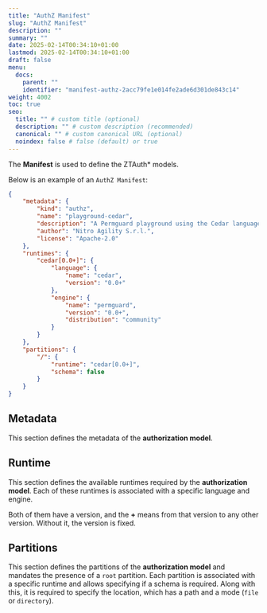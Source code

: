 ```yaml
---
title: "AuthZ Manifest"
slug: "AuthZ Manifest"
description: ""
summary: ""
date: 2025-02-14T00:34:10+01:00
lastmod: 2025-02-14T00:34:10+01:00
draft: false
menu:
  docs:
    parent: ""
    identifier: "manifest-authz-2acc79fe1e014fe2ade6d301de843c14"
weight: 4002
toc: true
seo:
  title: "" # custom title (optional)
  description: "" # custom description (recommended)
  canonical: "" # custom canonical URL (optional)
  noindex: false # false (default) or true
---
```


The **Manifest** is used to define the ZTAuth* models.

Below is an example of an `AuthZ Manifest`:

```json
{
    "metadata": {
        "kind": "authz",
        "name": "playground-cedar",
        "description": "A Permguard playground using the Cedar language.",
        "author": "Nitro Agility S.r.l.",
        "license": "Apache-2.0"
    },
    "runtimes": {
        "cedar[0.0+]": {
            "language": {
                "name": "cedar",
                "version": "0.0+"
            },
            "engine": {
                "name": "permguard",
                "version": "0.0+",
                "distribution": "community"
            }
        }
    },
    "partitions": {
        "/": {
            "runtime": "cedar[0.0+]",
            "schema": false
        }
    }
}
```

## **Metadata**

This section defines the metadata of the **authorization model**.

## **Runtime**

This section defines the available runtimes required by the **authorization model**.
Each of these runtimes is associated with a specific language and engine.

Both of them have a version, and the **+** means from that version to any other version. Without it, the version is fixed.

## **Partitions**

This section defines the partitions of the **authorization model** and mandates the presence of a `root` partition. Each partition is associated with a specific runtime and allows specifying if a schema is required.
Along with this, it is required to specify the location, which has a path and a mode (`file` or `directory`).
